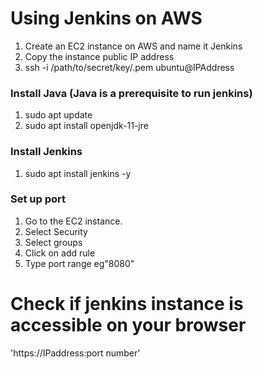 # Using Jenkins on AWS

1. Create an EC2 instance on AWS and name it Jenkins
2. Copy the instance public IP address
3. ssh -i /path/to/secret/key/.pem ubuntu@IPAddress

### Install Java (Java is a prerequisite to run jenkins)
1. sudo apt update
2. sudo apt install openjdk-11-jre

### Install Jenkins
1. sudo apt install jenkins -y 

### Set up port
1. Go to the EC2 instance.
2. Select Security
3. Select groups
4. Click on add rule
5. Type port range eg"8080"

# Check if jenkins instance is accessible on your browser
'https://IPaddress:port number'
